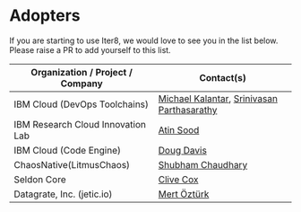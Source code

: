 # Adopters

If you are starting to use Iter8, we would love to see you in the list below. Please raise a PR to add yourself to this list.

| Organization / Project / Company | Contact(s) |
| --- | --- |
| IBM Cloud (DevOps Toolchains) | [Michael Kalantar](https://github.com/kalantar), [Srinivasan Parthasarathy](https://github.com/sriumcp) |
| IBM Research Cloud Innovation Lab | [Atin Sood](https://github.com/atinsood)|
| IBM Cloud (Code Engine) | [Doug Davis](https://github.com/duglin) |
| ChaosNative(LitmusChaos) | [Shubham Chaudhary](https://github.com/ispeakc0de) |
| Seldon Core | [Clive Cox](https://github.com/cliveseldon) |
| Datagrate, Inc. (jetic.io) | [Mert Öztürk](https://github.com/mertdotcc) |